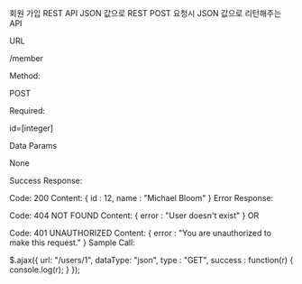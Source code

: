 회원 가입 REST API
JSON 값으로 REST POST 요청시 JSON 값으로 리턴해주는 API

URL

/member

Method:

POST

Required:

id=[integer]

Data Params

None

Success Response:

Code: 200 
Content: { id : 12, name : "Michael Bloom" }
Error Response:

Code: 404 NOT FOUND 
Content: { error : "User doesn't exist" }
OR

Code: 401 UNAUTHORIZED 
Content: { error : "You are unauthorized to make this request." }
Sample Call:

  $.ajax({
    url: "/users/1",
    dataType: "json",
    type : "GET",
    success : function(r) {
      console.log(r);
    }
  });